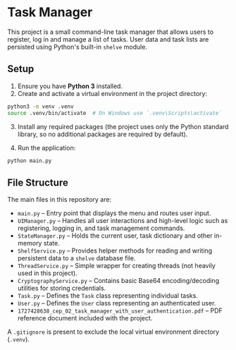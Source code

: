 # Task Manager

This project is a small command-line task manager that allows users to register, log in and manage a list of tasks. User data and task lists are persisted using Python's built-in `shelve` module.

## Setup

1. Ensure you have **Python 3** installed.
2. Create and activate a virtual environment in the project directory:

```bash
python3 -m venv .venv
source .venv/bin/activate  # On Windows use `.venv\Scripts\activate`
```

3. Install any required packages (the project uses only the Python standard library, so no additional packages are required by default).

4. Run the application:

```bash
python main.py
```

## File Structure

The main files in this repository are:

- `main.py` – Entry point that displays the menu and routes user input.
- `UIManager.py` – Handles all user interactions and high-level logic such as registering, logging in, and task management commands.
- `StateManager.py` – Holds the current user, task dictionary and other in-memory state.
- `ShelfService.py` – Provides helper methods for reading and writing persistent data to a `shelve` database file.
- `ThreadService.py` – Simple wrapper for creating threads (not heavily used in this project).
- `CryptographyService.py` – Contains basic Base64 encoding/decoding utilities for storing credentials.
- `Task.py` – Defines the `Task` class representing individual tasks.
- `User.py` – Defines the `User` class representing an authenticated user.
- `1727428638_cep_02_task_manager_with_user_authentication.pdf` – PDF reference document included with the project.

A `.gitignore` is present to exclude the local virtual environment directory (`.venv`).

